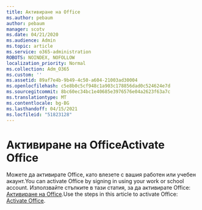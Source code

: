 ```yaml
---
title: Активиране на Office
ms.author: pebaum
author: pebaum
manager: scotv
ms.date: 04/21/2020
ms.audience: Admin
ms.topic: article
ms.service: o365-administration
ROBOTS: NOINDEX, NOFOLLOW
localization_priority: Normal
ms.collection: Adm_O365
ms.custom: ''
ms.assetid: 89af7e4b-9b49-4c50-a604-21003ad30004
ms.openlocfilehash: c5e8b0c5cf948c1a903c178856dad0c524624e7d
ms.sourcegitcommit: 8bc60ec34bc1e40685e3976576e04a2623f63a7c
ms.translationtype: MT
ms.contentlocale: bg-BG
ms.lasthandoff: 04/15/2021
ms.locfileid: "51823128"
---
```

# <a name="activate-office"></a><span data-ttu-id="f5d79-102">Активиране на Office</span><span class="sxs-lookup"><span data-stu-id="f5d79-102">Activate Office</span></span>

<span data-ttu-id="f5d79-103">Можете да активирате Office, като влезете с вашия работен или учебен акаунт.</span><span class="sxs-lookup"><span data-stu-id="f5d79-103">You can activate Office by signing in using your work or school account.</span></span> <span data-ttu-id="f5d79-104">Използвайте стъпките в тази статия, за да активирате Office: [Активиране на Office](https://support.office.com/article/Activate-Office-365-Office-2016-or-Office-2013-1144e0de-e849-496e-8e33-ed6fb1b34202.aspx).</span><span class="sxs-lookup"><span data-stu-id="f5d79-104">Use the steps in this article to activate Office: [Activate Office](https://support.office.com/article/Activate-Office-365-Office-2016-or-Office-2013-1144e0de-e849-496e-8e33-ed6fb1b34202.aspx).</span></span>
  